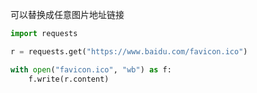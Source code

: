 
可以替换成任意图片地址链接  

```python 
import requests 

r = requests.get("https://www.baidu.com/favicon.ico")  

with open("favicon.ico", "wb") as f:
    f.write(r.content) 
```
